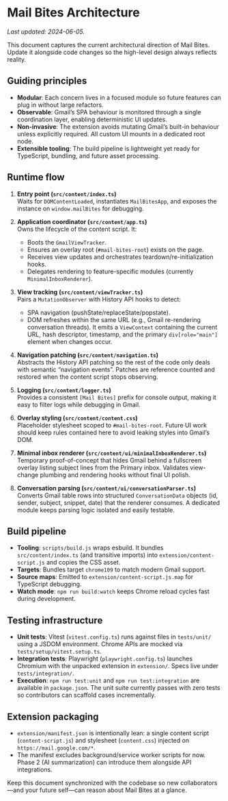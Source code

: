 # Mail Bites Architecture

_Last updated: 2024-06-05._

This document captures the current architectural direction of Mail Bites. Update it alongside code changes so the high-level design always reflects reality.

## Guiding principles
- **Modular**: Each concern lives in a focused module so future features can plug in without large refactors.
- **Observable**: Gmail’s SPA behaviour is monitored through a single coordination layer, enabling deterministic UI updates.
- **Non-invasive**: The extension avoids mutating Gmail’s built-in behaviour unless explicitly required. All custom UI mounts in a dedicated root node.
- **Extensible tooling**: The build pipeline is lightweight yet ready for TypeScript, bundling, and future asset processing.

## Runtime flow
1. **Entry point (`src/content/index.ts`)**  
   Waits for `DOMContentLoaded`, instantiates `MailBitesApp`, and exposes the instance on `window.mailBites` for debugging.
2. **Application coordinator (`src/content/app.ts`)**  
   Owns the lifecycle of the content script. It:
   - Boots the `GmailViewTracker`.
   - Ensures an overlay root (`#mail-bites-root`) exists on the page.
   - Receives view updates and orchestrates teardown/re-initialization hooks.
   - Delegates rendering to feature-specific modules (currently `MinimalInboxRenderer`).
3. **View tracking (`src/content/viewTracker.ts`)**  
   Pairs a `MutationObserver` with History API hooks to detect:
   - SPA navigation (pushState/replaceState/popstate).
   - DOM refreshes within the same URL (e.g., Gmail re-rendering conversation threads).
   It emits a `ViewContext` containing the current URL, hash descriptor, timestamp, and the primary `div[role="main"]` element when changes occur.
4. **Navigation patching (`src/content/navigation.ts`)**  
   Abstracts the History API patching so the rest of the code only deals with semantic “navigation events”. Patches are reference counted and restored when the content script stops observing.
5. **Logging (`src/content/logger.ts`)**  
   Provides a consistent `[Mail Bites]` prefix for console output, making it easy to filter logs while debugging in Gmail.
6. **Overlay styling (`src/content/content.css`)**  
   Placeholder stylesheet scoped to `#mail-bites-root`. Future UI work should keep rules contained here to avoid leaking styles into Gmail’s DOM.

7. **Minimal inbox renderer (`src/content/ui/minimalInboxRenderer.ts`)**  
   Temporary proof-of-concept that hides Gmail behind a fullscreen overlay listing subject lines from the Primary inbox. Validates view-change plumbing and rendering hooks without final UI polish.
8. **Conversation parsing (`src/content/ui/conversationParser.ts`)**  
   Converts Gmail table rows into structured `ConversationData` objects (id, sender, subject, snippet, date) that the renderer consumes. A dedicated module keeps parsing logic isolated and easily testable.

## Build pipeline
- **Tooling**: `scripts/build.js` wraps esbuild. It bundles `src/content/index.ts` (and transitive imports) into `extension/content-script.js` and copies the CSS asset.
- **Targets**: Bundles target `chrome109` to match modern Gmail support.
- **Source maps**: Emitted to `extension/content-script.js.map` for TypeScript debugging.
- **Watch mode**: `npm run build:watch` keeps Chrome reload cycles fast during development.

## Testing infrastructure
- **Unit tests**: Vitest (`vitest.config.ts`) runs against files in `tests/unit/` using a JSDOM environment. Chrome APIs are mocked via `tests/setup/vitest.setup.ts`.
- **Integration tests**: Playwright (`playwright.config.ts`) launches Chromium with the unpacked extension in `extension/`. Specs live under `tests/integration/`.
- **Execution**: `npm run test:unit` and `npm run test:integration` are available in `package.json`. The unit suite currently passes with zero tests so contributors can scaffold cases incrementally.

## Extension packaging
- `extension/manifest.json` is intentionally lean: a single content script (`content-script.js`) and stylesheet (`content.css`) injected on `https://mail.google.com/*`.
- The manifest excludes background/service worker scripts for now. Phase 2 (AI summarization) can introduce them alongside API integrations.

Keep this document synchronized with the codebase so new collaborators—and your future self—can reason about Mail Bites at a glance.
